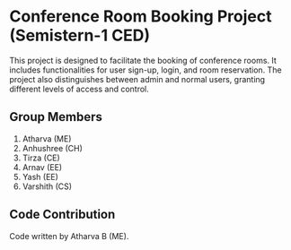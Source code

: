 # Conference Room Booking Project (Semistern-1 CED)
This project is designed to facilitate the booking of conference rooms. It includes functionalities for user sign-up, login, and room reservation. The project also distinguishes between admin and normal users, granting different levels of access and control.
## Group Members
1. Atharva (ME)  
2. Anhushree (CH)  
3. Tirza (CE)  
4. Arnav (EE)  
5. Yash (EE)  
6. Varshith (CS)

## Code Contribution
Code written by Atharva B (ME).
